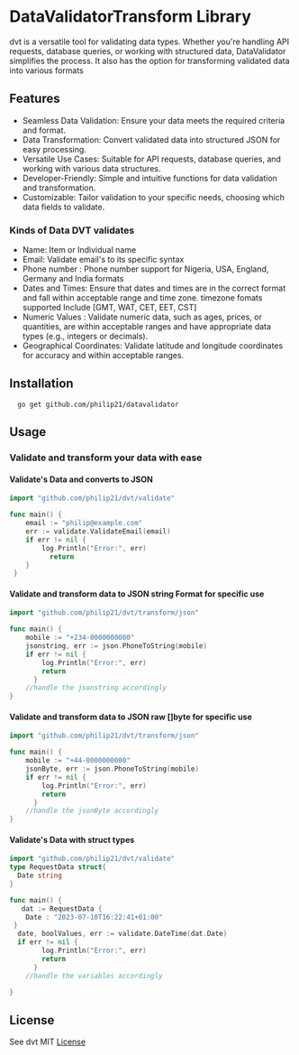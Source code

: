 # DataValidatorTransform Library

dvt is a versatile tool for validating data types. Whether you're handling API requests, database queries, or working with structured data, DataValidator simplifies the process.
It also has the option for transforming validated data into various formats

## Features

-   Seamless Data Validation: Ensure your data meets the required criteria and format.
-   Data Transformation: Convert validated data into structured JSON for easy processing.
-   Versatile Use Cases: Suitable for API requests, database queries, and working with various data structures.
-   Developer-Friendly: Simple and intuitive functions for data validation and transformation.
-   Customizable: Tailor validation to your specific needs, choosing which data fields to validate.

### Kinds of Data DVT validates

-   Name: Item or Individual name
-   Email: Validate email's to its specific syntax
-   Phone number : Phone number support for Nigeria, USA, England, Germany and India formats
-   Dates and Times: Ensure that dates and times are in the correct format and fall within acceptable range and time zone.
    timezone fomats supported Include [GMT, WAT, CET, EET, CST]
-   Numeric Values : Validate numeric data, such as ages, prices, or quantities, are within acceptable ranges and have appropriate data types (e.g., integers or decimals).
-   Geographical Coordinates: Validate latitude and longitude coordinates for accuracy and within acceptable ranges.

## Installation

      go get github.com/philip21/datavalidator

## Usage

### Validate and transform your data with ease

#### Validate's Data and converts to JSON

```go
import "github.com/philip21/dvt/validate"

func main() {
    email := "philip@example.com"
    err := validate.ValidateEmail(email)
    if err != nil {
        log.Println("Error:", err)
          return
  	}
 }
```

#### Validate and transform data to JSON string Format for specific use

```go
import "github.com/philip21/dvt/transform/json"

func main() {
    mobile := "+234-0000000000"
    jsonstring, err := json.PhoneToString(mobile)
    if err != nil {
        log.Println("Error:", err)
        return
      }
    //handle the jsonstring accordingly
}
```

#### Validate and transform data to JSON raw []byte for specific use

```go
import "github.com/philip21/dvt/transform/json"

func main() {
    mobile := "+44-0000000000"
    jsonByte, err := json.PhoneToString(mobile)
    if err != nil {
        log.Println("Error:", err)
        return
      }
    //handle the jsonByte accordingly
}
```

#### Validate's Data with struct types

```go
import "github.com/philip21/dvt/validate"
type RequestData struct{
  Date string
}

func main() {
   dat := RequestData {
    Date : "2023-07-10T16:22:41+01:00"
 }
  date, boolValues, err := validate.DateTime(dat.Date)
  if err != nil {
        log.Println("Error:", err)
        return
      }
    //handle the variables accordingly

}
```

## License

See dvt MIT [License](https://github.com/Philip-21/dvt/blob/master/license.md)
